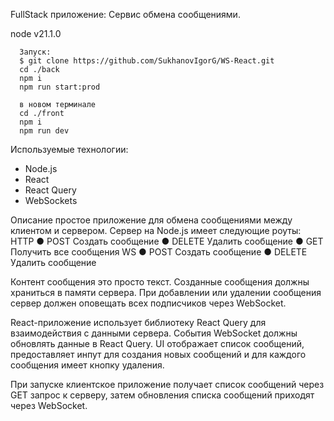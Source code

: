 FullStack приложение: Сервис обмена сообщениями.

node v21.1.0

      Запуск:
      $ git clone https://github.com/SukhanovIgorG/WS-React.git
      cd ./back
      npm i
      npm run start:prod

      в новом терминале
      cd ./front
      npm i
      npm run dev

Используемые технологии:
  - Node.js
  - React
  - React Query
  - WebSockets

Описание
  простое приложение для обмена сообщениями между
  клиентом и сервером.
  Сервер на Node.js имеет следующие роуты:
    HTTP
      ● POST Создать сообщение
      ● DELETE Удалить сообщение
      ● GET Получить все сообщения
    WS
      ● POST Создать сообщение
      ● DELETE Удалить сообщение

  Контент сообщения это просто текст. Созданные сообщения должны храниться в
  памяти сервера. При добавлении или удалении сообщения сервер должен оповещать
  всех подписчиков через WebSocket.

  React-приложение использует библиотеку React Query для взаимодействия
  с данными сервера. События WebSocket должны обновлять данные в React Query. UI
  отображает список сообщений, предоставляет инпут для создания новых
  сообщений и для каждого сообщения имеет кнопку удаления.

  При запуске клиентское приложение получает список сообщений через GET
  запрос к серверу, затем обновления списка сообщений приходят через
  WebSocket.
